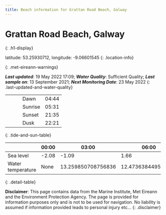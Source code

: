 ```yaml
---
title: Beach information for Grattan Road Beach, Galway
---
```

# Grattan Road Beach, Galway 
{: .h1-display}

latitude: 53.25930712, longitude: -9.06601545
{: .location-info}


{: .met-eireann-warnings}

___Last updated___: 19 May 2022 17:09; ___Water Quality___: Sufficient Quality;
___Last sample on___: 13 September 2021; ___Next Monitoring Date___: 23 May 2022
{: .last-updated-and-water-quality}

|   |   |   |   |   |
|---|---|---|---|---|
|   |   |   | Dawn  | 04:44 |
|   |   |   | Sunrise  | 05:31 |
|   |   |   | Sunset  | 21:35 |
|   |   |   | Dusk  | 22:21 |
{: .tide-and-sun-table}

<div></div>

| | 00:00 | 03:00 | 06:00 | 09:00 | 12:00 | 15:00 | 18:00 | 21:00 |
|---|---|---|---|---|---|---|---|---|
| Sea level | -2.08 | -1.09 | 1.66 | 1.06| -1.65 | -1.12 | 1.62 | 1.43 |
| Water temperature | None | 13.259850708756836 | 12.473638449564527 | 12.559849088691653 | 12.86357539020307 | 13.296604637352841 | 12.73661594782614 | 12.567412131195079 |
{: .detail-table}

__Disclaimer__: This page contains data from the Marine Institute,
Met Eireann and the Environment Protection Agency. The page is provided for
information purposes only and is not to be used for navigation. No liability
is assumed if information provided leads to personal injury etc...
{: .disclaimer}
